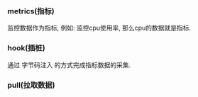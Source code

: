 ### metrics(指标)  
监控数据作为指标, 例如: 监控cpu使用率, 那么cpu的数据就是指标.  

### hook(插桩)  
通过 字节码注入 的方式完成指标数据的采集.  

### pull(拉取数据)